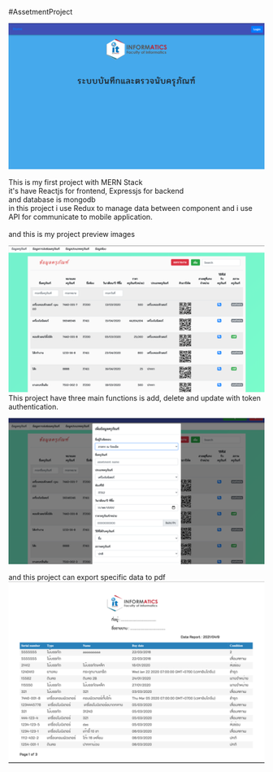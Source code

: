 #AssetmentProject

![alt text](preview/preview1.png "")

This is my first project with MERN Stack<br/>
it's have Reactjs for frontend, Expressjs for backend<br/>
and database is mongodb<br/>
in this project i use Redux to manage data between component and i use API for communicate to mobile application.<br/>
<br/>
and this is my project preview images<br/>

![alt text](preview/preview2.png "")
This project have three main functions is add, delete and update with token authentication.<br/>

![alt text](preview/preview3.png "")

and this project can export specific data to pdf
![alt text](preview/preview4.png "")

